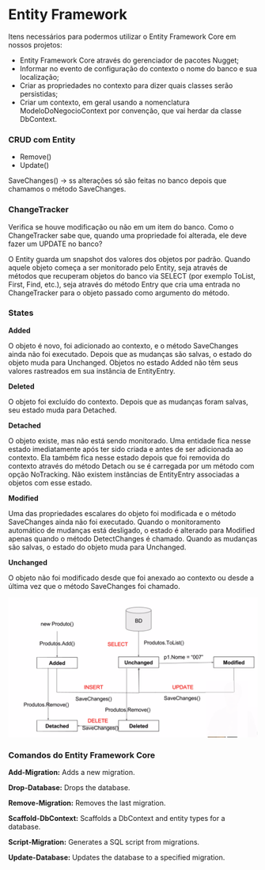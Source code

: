 # Entity Framework

Itens necessários para podermos utilizar o Entity Framework Core em nossos projetos:

* Entity Framework Core através do gerenciador de pacotes Nugget;
* Informar no evento de configuração do contexto o nome do banco e sua localização;
* Criar as propriedades no contexto para dizer quais classes serão persistidas;
* Criar um contexto, em geral usando a nomenclatura ModeloDoNegocioContext por convenção, que vai herdar da classe DbContext.

### **CRUD com Entity**

* Remove()
* Update()

SaveChanges() -> ss alterações só são feitas no banco depois que chamamos o método SaveChanges.


### **ChangeTracker**

Verifica se houve modificação ou não em um item do banco.
Como o ChangeTracker sabe que, quando uma propriedade foi alterada, ele deve fazer um UPDATE no banco?

O Entity guarda um snapshot dos valores dos objetos por padrão. Quando aquele objeto começa a ser monitorado pelo Entity, seja através de métodos que recuperam objetos do banco via SELECT (por exemplo ToList, First, Find, etc.), seja através do método Entry que cria uma entrada no ChangeTracker para o objeto passado como argumento do método.

### **States**

**Added**

O objeto é novo, foi adicionado ao contexto, e o método SaveChanges ainda não foi executado. Depois que as mudanças são salvas, o estado do objeto muda para Unchanged. Objetos no estado Added não têm seus valores rastreados em sua instância de EntityEntry.

**Deleted**

O objeto foi excluído do contexto. Depois que as mudanças foram salvas, seu estado muda para Detached.

**Detached**

O objeto existe, mas não está sendo monitorado. Uma entidade fica nesse estado imediatamente após ter sido criada e antes de ser adicionada ao contexto. Ela também fica nesse estado depois que foi removida do contexto através do método Detach ou se é carregada por um método com opção NoTracking. Não existem instâncias de EntityEntry associadas a objetos com esse estado.

**Modified**

Uma das propriedades escalares do objeto foi modificada e o método SaveChanges ainda não foi executado. Quando o monitoramento automático de mudanças está desligado, o estado é alterado para Modified apenas quando o método DetectChanges é chamado. Quando as mudanças são salvas, o estado do objeto muda para Unchanged.

**Unchanged**

O objeto não foi modificado desde que foi anexado ao contexto ou desde a última vez que o método SaveChanges foi chamado.


![](./Diagrama_States.png)


### Comandos do Entity Framework Core

**Add-Migration:** Adds a new migration.

**Drop-Database:** Drops the database.

**Remove-Migration:** Removes the last migration.

**Scaffold-DbContext:** Scaffolds a DbContext and entity types for a database.

**Script-Migration:** Generates a SQL script from migrations.

**Update-Database:** Updates the database to a specified migration.
